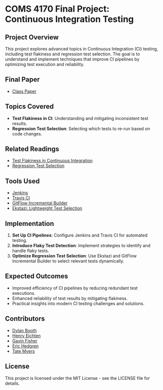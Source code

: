 # COMS 4170 Final Project: Continuous Integration Testing

## Project Overview
This project explores advanced topics in Continuous Integration (CI) testing, including test flakiness and regression test selection. The goal is to understand and implement techniques that improve CI pipelines by optimizing test execution and reliability.

## Final Paper
- [Class Paper](https://docs.google.com/document/d/1dKeKtgu8y5rM8IZV2DCvc2iv6NBBHNYdxxNedpQxDNw/edit?tab=t.0)

## Topics Covered
- **Test Flakiness in CI**: Understanding and mitigating inconsistent test results.
- **Regression Test Selection**: Selecting which tests to re-run based on code changes.

## Related Readings
- [Test Flakiness in Continuous Integration](https://www.sciencedirect.com/science/article/pii/S0164121213002276)
- [Regression Test Selection](http://sites.utexas.edu/august/files/2020/08/ISSRE2019.pdf)

## Tools Used
- [Jenkins](https://jenkins.io/)
- [Travis CI](https://travis-ci.org/)
- [GitFlow Incremental Builder](https://github.com/august782/gitflow-incremental-builder)
- [Ekstazi: Lightweight Test Selection](http://www.ekstazi.org/support.html)

## Implementation
1. **Set Up CI Pipelines**: Configure Jenkins and Travis CI for automated testing.
2. **Introduce Flaky Test Detection**: Implement strategies to identify and handle flaky tests.
3. **Optimize Regression Test Selection**: Use Ekstazi and GitFlow Incremental Builder to select relevant tests dynamically.

## Expected Outcomes
- Improved efficiency of CI pipelines by reducing redundant test executions.
- Enhanced reliability of test results by mitigating flakiness.
- Practical insights into modern CI testing challenges and solutions.

## Contributors
- [Dylan Booth](https://github.com/dbooth05)
- [Henry Eichten](https://github.com/NotEnoughHenry)
- [Gavin Fisher](https://github.com/Gavinfishy)
- [Eric Hedgren](https://github.com/hedgreneric)
- [Tate Myers](https://github.com/XxTaterNatorxX)

## License
This project is licensed under the MIT License - see the LICENSE file for details.